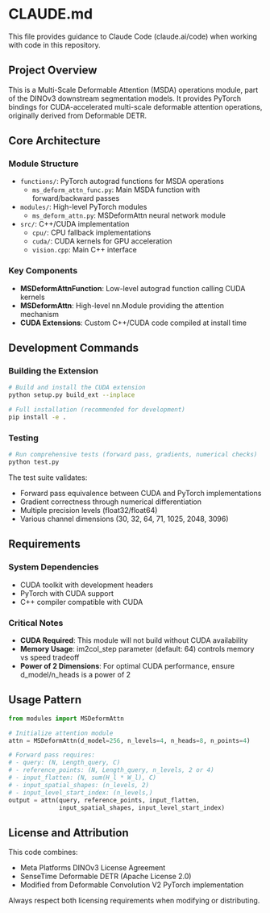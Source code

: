 # CLAUDE.md

This file provides guidance to Claude Code (claude.ai/code) when working with code in this repository.

## Project Overview

This is a Multi-Scale Deformable Attention (MSDA) operations module, part of the DINOv3 downstream segmentation models. It provides PyTorch bindings for CUDA-accelerated multi-scale deformable attention operations, originally derived from Deformable DETR.

## Core Architecture

### Module Structure
- `functions/`: PyTorch autograd functions for MSDA operations
  - `ms_deform_attn_func.py`: Main MSDA function with forward/backward passes
- `modules/`: High-level PyTorch modules
  - `ms_deform_attn.py`: MSDeformAttn neural network module
- `src/`: C++/CUDA implementation
  - `cpu/`: CPU fallback implementations  
  - `cuda/`: CUDA kernels for GPU acceleration
  - `vision.cpp`: Main C++ interface

### Key Components
- **MSDeformAttnFunction**: Low-level autograd function calling CUDA kernels
- **MSDeformAttn**: High-level nn.Module providing the attention mechanism
- **CUDA Extensions**: Custom C++/CUDA code compiled at install time

## Development Commands

### Building the Extension
```bash
# Build and install the CUDA extension
python setup.py build_ext --inplace

# Full installation (recommended for development)
pip install -e .
```

### Testing
```bash
# Run comprehensive tests (forward pass, gradients, numerical checks)
python test.py
```

The test suite validates:
- Forward pass equivalence between CUDA and PyTorch implementations
- Gradient correctness through numerical differentiation
- Multiple precision levels (float32/float64)
- Various channel dimensions (30, 32, 64, 71, 1025, 2048, 3096)

## Requirements

### System Dependencies
- CUDA toolkit with development headers
- PyTorch with CUDA support
- C++ compiler compatible with CUDA

### Critical Notes
- **CUDA Required**: This module will not build without CUDA availability
- **Memory Usage**: im2col_step parameter (default: 64) controls memory vs speed tradeoff
- **Power of 2 Dimensions**: For optimal CUDA performance, ensure d_model/n_heads is a power of 2

## Usage Pattern

```python
from modules import MSDeformAttn

# Initialize attention module
attn = MSDeformAttn(d_model=256, n_levels=4, n_heads=8, n_points=4)

# Forward pass requires:
# - query: (N, Length_query, C)
# - reference_points: (N, Length_query, n_levels, 2 or 4)  
# - input_flatten: (N, sum(H_l * W_l), C)
# - input_spatial_shapes: (n_levels, 2)
# - input_level_start_index: (n_levels,)
output = attn(query, reference_points, input_flatten, 
              input_spatial_shapes, input_level_start_index)
```

## License and Attribution

This code combines:
- Meta Platforms DINOv3 License Agreement
- SenseTime Deformable DETR (Apache License 2.0)  
- Modified from Deformable Convolution V2 PyTorch implementation

Always respect both licensing requirements when modifying or distributing.